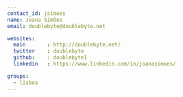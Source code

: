 ```yaml
---
contact_id: jsimoes
name: Joana Simões
email: doublebyte@doublebyte.net

websites:
  main       : http://doublebyte.net/
  twitter    : doublebyte
  github:    : doublebyte1
  linkedin   : https://www.linkedin.com/in/joanasimoes/

groups:
  - lisboa
---
```

